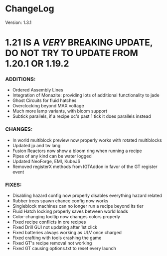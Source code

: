 # ChangeLog

Version: 1.3.1

# **1.21 IS A *VERY* BREAKING UPDATE, DO NOT TRY TO UPDATE FROM 1.20.1 OR 1.19.2**

### ADDITIONS:
- Ordered Assembly Lines
- Integration of Monazite: providing lots of additional functionality to jade
- Ghost Circuits for fluid hatches
- Overclocking beyond MAX voltage
- Much more lamp variants, with bloom support
- Subtick parallels, if a recipe oc's past 1 tick it does parallels instead

### CHANGES:
- In world multiblock preview now properly works with rotated multiblocks
- Updated jp and tw lang
- Fusion Reactors now show a bloom ring when running a recipe
- Pipes of any kind can be water logged
- Updated NeoForge, EMI, KubeJS
- Removed registerX methods from IGTAddon in favor of the GT register event

### FIXES:
- Disabling hazard config now properly disables everything hazard related
- Rubber trees spawn chance config now works
- Singleblock machines can no longer run a recipe beyond its tier
- Fluid Hatch locking properly saves between world loads
- Color-changing tooltip now changes colors properly
- Fixed recipe conflicts in ore recipes
- Fixed Drill GUI not updating after 1st click
- Fixed batteries always working as ULV once charged
- Fixed crafting with tools crashing the game
- Fixed GT's recipe removal not working
- Fixed GT causing options.txt to reset every launch
